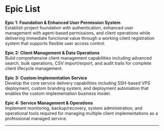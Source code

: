 # Epic List

**Epic 1: Foundation & Enhanced User Permission System**  
Establish project foundation with authentication, enhanced user management with agent-based permissions, and client operations while delivering immediate functional value through a working client registration system that supports flexible user access control.

**Epic 2: Client Management & Data Operations**  
Build comprehensive client management capabilities including advanced search, bulk operations, CSV import/export, and audit trails for complete client lifecycle management.

**Epic 3: Custom Implementation Service**  
Develop the core service delivery capabilities including SSH-based VPS deployment, custom branding system, and deployment automation that enables the custom implementation business model.

**Epic 4: Service Management & Operations**  
Implement monitoring, backup/recovery, system administration, and operational tools required for managing multiple client implementations as a professional managed service.

---
